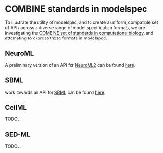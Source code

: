 # COMBINE standards in modelspec

To illustrate the utility of modelspec, and to create a uniform, compatible set of APIs across a diverse range of model specification formats, we are investigating the [COMBINE set of standards in computational biology](https://co.mbine.org/standards/), and attempting to express these formats in modelspec.

## NeuroML

A preliminary version of an API for [NeuroML2](https://docs.neuroml.org/Userdocs/NeuroMLv2.html) can be found [here](NeuroML).

## SBML

work towards an API for [SBML](https://www.sbml.org/) can be found [here](SBML).

## CellML

TODO...

## SED-ML

TODO...

